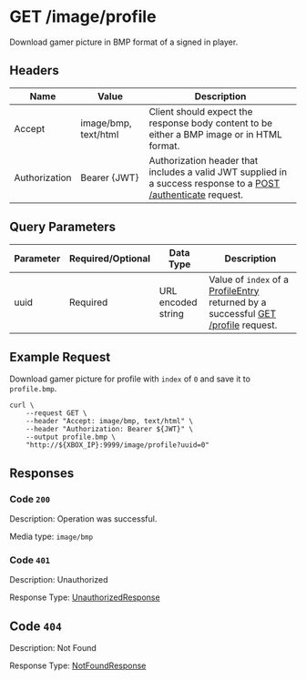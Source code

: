 # GET /image/profile

Download gamer picture in BMP format of a signed in player.

## Headers

| Name          | Value                | Description                                                                                                                              |
| ------------- | -------------------- | ---------------------------------------------------------------------------------------------------------------------------------------- |
| Accept        | image/bmp, text/html | Client should expect the response body content to be either a BMP image or in HTML format.                                               |
| Authorization | Bearer {JWT}         | Authorization header that includes a valid JWT supplied in a success response to a [POST /authenticate](./post_authenticate.md) request. |

## Query Parameters

| Parameter | Required/Optional | Data Type          | Description                                                                                                                       |
| --------- | ----------------- | ------------------ | --------------------------------------------------------------------------------------------------------------------------------- |
| uuid      | Required          | URL encoded string | Value of `index` of a [ProfileEntry](#schema_profile_entry.md) returned by a successful [GET /profile](./get_profile.md) request. |

## Example Request

Download gamer picture for profile with `index` of `0` and save it to `profile.bmp`.

```
curl \
    --request GET \
    --header "Accept: image/bmp, text/html" \
    --header "Authorization: Bearer ${JWT}" \
    --output profile.bmp \
    "http://${XBOX_IP}:9999/image/profile?uuid=0"
```

## Responses

### Code `200`

Description: Operation was successful.

Media type: `image/bmp`

### Code `401`

Description: Unauthorized

Response Type: [UnauthorizedResponse](./schema_unauthorized_response.md)

## Code `404`

Description: Not Found

Response Type: [NotFoundResponse](./schema_not_found_response.md)
